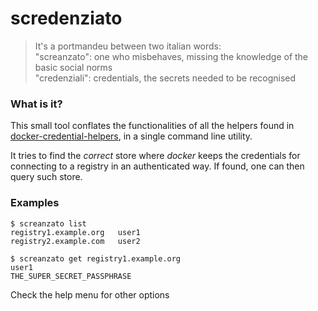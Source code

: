 # scredenziato

> It's a portmandeu between two italian words:</br>
> "screanzato": one who misbehaves, missing the knowledge of the basic social norms</br>
> "credenziali": credentials, the secrets needed to be recognised

### What is it?

This small tool conflates the functionalities of all the helpers found in
[docker-credential-helpers][d], in a single command line utility.

It tries to find the _correct_ store where *docker* keeps the credentials for connecting
to a registry in an authenticated way. If found, one can then query such store.

### Examples

```
$ screanzato list
registry1.example.org	user1
registry2.example.com	user2

$ screanzato get registry1.example.org
user1
THE_SUPER_SECRET_PASSPHRASE
```

Check the help menu for other options

[d]: https://github.com/docker/docker-credential-helpers

